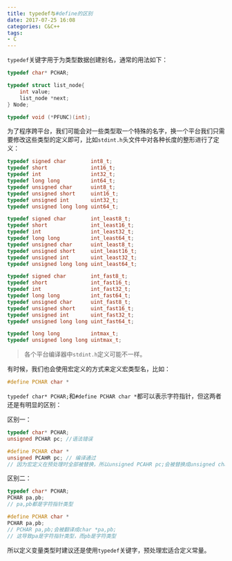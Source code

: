 ```yaml
---
title: typedef与#define的区别
date: 2017-07-25 16:08
categories: C&C++
tags: 
- C
---
```


`typedef`关键字用于为类型数据创建别名，通常的用法如下：

```c
typedef char* PCHAR;

typedef struct list_node{
    int value;
    list_node *next;
} Node;

typedef void (*PFUNC)(int);
```

为了程序跨平台，我们可能会对一些类型取一个特殊的名字，换一个平台我们只需要修改这些类型的定义即可，比如`stdint.h`头文件中对各种长度的整形进行了定义：

```c
typedef signed char        int8_t;
typedef short              int16_t;
typedef int                int32_t;
typedef long long          int64_t;
typedef unsigned char      uint8_t;
typedef unsigned short     uint16_t;
typedef unsigned int       uint32_t;
typedef unsigned long long uint64_t;

typedef signed char        int_least8_t;
typedef short              int_least16_t;
typedef int                int_least32_t;
typedef long long          int_least64_t;
typedef unsigned char      uint_least8_t;
typedef unsigned short     uint_least16_t;
typedef unsigned int       uint_least32_t;
typedef unsigned long long uint_least64_t;

typedef signed char        int_fast8_t;
typedef short              int_fast16_t;
typedef int                int_fast32_t;
typedef long long          int_fast64_t;
typedef unsigned char      uint_fast8_t;
typedef unsigned short     uint_fast16_t;
typedef unsigned int       uint_fast32_t;
typedef unsigned long long uint_fast64_t;

typedef long long          intmax_t;
typedef unsigned long long uintmax_t;
```

> 各个平台编译器中`stdint.h`定义可能不一样。

有时候，我们也会使用宏定义的方式来定义宏类型名，比如：

```c
#define PCHAR char *
```

`typedef char* PCHAR;`和`#define PCHAR char *`都可以表示字符指针，但这两者还是有明显的区别：

区别一：

```c
typedef char* PCHAR;
unsigned PCHAR pc; //语法错误
```

```c
#define PCHAR char *
unsigned PCAHR pc; // 编译通过
// 因为宏定义在预处理时全部被替换，所以unsigned PCAHR pc;会被替换成unsigned char *pc;
```

区别二：

```c
typedef char* PCHAR;
PCHAR pa,pb;
// pa,pb都是字符指针类型
```

```c
#define PCHAR char *
PCHAR pa,pb;
// PCHAR pa,pb;会被翻译成char *pa,pb;
// 这导致pa是字符指针类型，而pb是字符类型
```



所以定义变量类型时建议还是使用`typedef`关键字，预处理宏适合定义常量。

